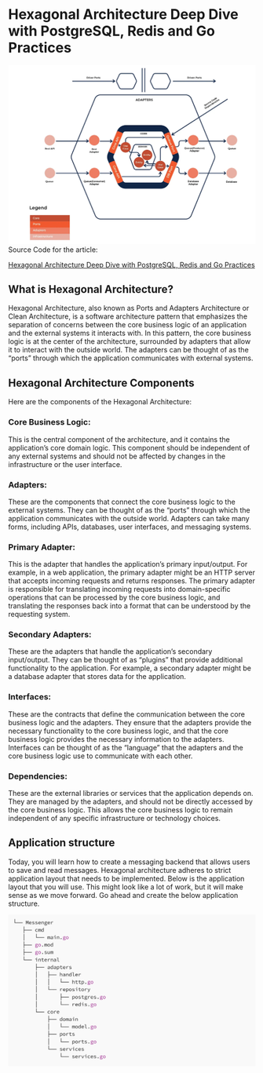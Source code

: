 # Hexagonal Architecture Deep Dive with PostgreSQL, Redis and Go Practices

![](images/arch.webp)
Source Code for the article:

[Hexagonal Architecture Deep Dive with PostgreSQL, Redis and Go Practices](https://medium.com/towardsdev/hexagonal-architecture-deep-dive-with-postgresql-redis-and-go-practices-4b051f940e93)

## What is Hexagonal Architecture?

Hexagonal Architecture, also known as Ports and Adapters Architecture or Clean Architecture, is a software architecture pattern that emphasizes the separation of concerns between the core business logic of an application and the external systems it interacts with. In this pattern, the core business logic is at the center of the architecture, surrounded by adapters that allow it to interact with the outside world. The adapters can be thought of as the “ports” through which the application communicates with external systems.

## Hexagonal Architecture Components

Here are the components of the Hexagonal Architecture:

### Core Business Logic:

This is the central component of the architecture, and it contains the application’s core domain logic. This component should be independent of any external systems and should not be affected by changes in the infrastructure or the user interface.

### Adapters:

These are the components that connect the core business logic to the external systems. They can be thought of as the “ports” through which the application communicates with the outside world. Adapters can take many forms, including APIs, databases, user interfaces, and messaging systems.

### Primary Adapter:

This is the adapter that handles the application’s primary input/output. For example, in a web application, the primary adapter might be an HTTP server that accepts incoming requests and returns responses. The primary adapter is responsible for translating incoming requests into domain-specific operations that can be processed by the core business logic, and translating the responses back into a format that can be understood by the requesting system.

### Secondary Adapters:

These are the adapters that handle the application’s secondary input/output. They can be thought of as “plugins” that provide additional functionality to the application. For example, a secondary adapter might be a database adapter that stores data for the application.

### Interfaces:

These are the contracts that define the communication between the core business logic and the adapters. They ensure that the adapters provide the necessary functionality to the core business logic, and that the core business logic provides the necessary information to the adapters. Interfaces can be thought of as the “language” that the adapters and the core business logic use to communicate with each other.

### Dependencies:

These are the external libraries or services that the application depends on. They are managed by the adapters, and should not be directly accessed by the core business logic. This allows the core business logic to remain independent of any specific infrastructure or technology choices.

## Application structure

Today, you will learn how to create a messaging backend that allows users to save and read messages. Hexagonal architecture adheres to strict application layout that needs to be implemented. Below is the application layout that you will use. This might look like a lot of work, but it will make sense as we move forward. Go ahead and create the below application structure.

![](images/structure.png)
